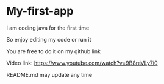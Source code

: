 # My-first-app
I am coding java for the first time

So enjoy editing my code or run it

You are free to do it on my github link

Video link: https://www.youtube.com/watch?v=9B8reVLy7i0

README.md may update any time
